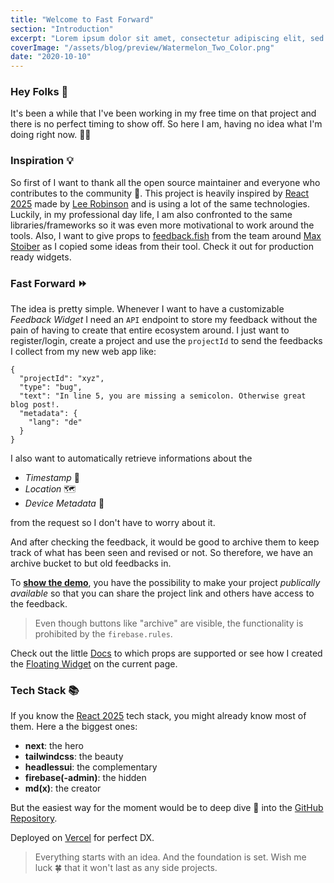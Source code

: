 ```yaml
---
title: "Welcome to Fast Forward"
section: "Introduction"
excerpt: "Lorem ipsum dolor sit amet, consectetur adipiscing elit, sed do eiusmod tempor incididunt ut labore et dolore magna aliqua. Praesent elementum facilisis leo vel fringilla est ullamcorper eget. At imperdiet dui accumsan sit amet nulla facilities morbi tempus."
coverImage: "/assets/blog/preview/Watermelon_Two_Color.png"
date: "2020-10-10"
---
```


### Hey Folks 👋

It's been a while that I've been working in my free time on that project and there is no perfect timing to show off. So here I am, having no idea what I'm doing right now. 🤷‍♂️

### Inspiration 💡

So first of I want to thank all the open source maintainer and everyone who contributes to the community 👏. This project is heavily inspired by [React 2025](https://react2025.com/) made by [Lee Robinson](https://twitter.com/leeerob) and is using a lot of the same technologies. Luckily, in my professional day life, I am also confronted to the same libraries/frameworks so it was even more motivational to work around the tools. Also, I want to give props to [feedback.fish](https://feedback.fish) from the team around [Max Stoiber](https://twitter.com/mxstbr) as I copied some ideas from their tool. Check it out for production ready widgets.

### Fast Forward ⏩

The idea is pretty simple. Whenever I want to have a customizable _Feedback Widget_ I need an `API` endpoint to store my feedback without the pain of having to create that entire ecosystem around. I just want to register/login, create a project and use the `projectId` to send the feedbacks I collect from my new web app like:

```
{
  "projectId": "xyz",
  "type": "bug",
  "text": "In line 5, you are missing a semicolon. Otherwise great blog post!.
  "metadata": {
    "lang": "de"
  }
}
```

I also want to automatically retrieve informations about the

- _Timestamp_ 📅
- _Location_ 🗺
- _Device Metadata_ 📱

from the request so I don't have to worry about it.

And after checking the feedback, it would be good to archive them to keep track of what has been seen and revised or not. So therefore, we have an archive bucket to but old feedbacks in.

To **[show the demo](http://fast-forward.vercel.com/app/VWJU7eJdIEYGmoyKW4rp)**, you have the possibility to make your project _publically available_ so that you can share the project link and others have access to the feedback.

> Even though buttons like "archive" are visible, the functionality is prohibited by the `firebase.rules`.

Check out the little [Docs](https://fast-forward.vercel.app/docs) to which props are supported or see how I created the [Floating Widget](https://github.com/maximiliankaske/fast-forward/blob/main/components/widget/WidgetFABExample.tsx) on the current page.

### Tech Stack 📚

If you know the [React 2025](https://react2025.com/) tech stack, you might already know most of them. Here a the biggest ones:

- **next**: the hero
- **tailwindcss**: the beauty
- **headlessui**: the complementary
- **firebase(-admin)**: the hidden
- **md(x)**: the creator

But the easiest way for the moment would be to deep dive 🤿 into the [GitHub Repository](https://github.com/maximiliankaske/fast-forward).

Deployed on [Vercel](https://vercel.com) for perfect DX.

> Everything starts with an idea. And the foundation is set. Wish me luck 🍀 that it won't last as any side projects.
